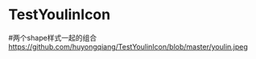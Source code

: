 # TestYoulinIcon
#两个shape样式一起的组合
https://github.com/huyongqiang/TestYoulinIcon/blob/master/youlin.jpeg

